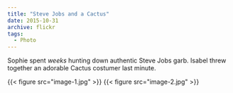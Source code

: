 ```yaml
---
title: "Steve Jobs and a Cactus"
date: 2015-10-31
archive: flickr
tags: 
  - Photo
---
```


Sophie spent *weeks* hunting down authentic Steve Jobs garb. Isabel threw together an adorable Cactus costumer last minute.

{{< figure src="image-1.jpg" >}}
{{< figure src="image-2.jpg" >}}